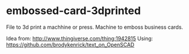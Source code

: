 # embossed-card-3dprinted
File to 3d print a machhine or press. Machine to emboss business cards.

Idea from: http://www.thingiverse.com/thing:1942815
Using: https://github.com/brodykenrick/text_on_OpenSCAD
